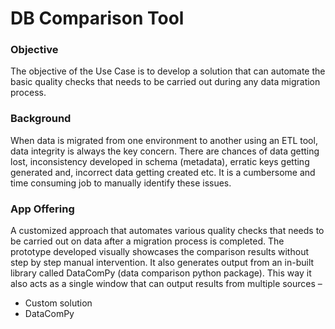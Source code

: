 # DB Comparison Tool

### Objective
The objective of the Use Case is to develop a solution that can automate the basic quality checks that needs to be carried out during any data migration process. 

### Background
When data is migrated from one environment to another using an ETL tool, data integrity is always the key concern. There are chances of data getting lost, inconsistency developed in schema (metadata), erratic keys getting generated and, incorrect data getting created etc. It is a cumbersome and time consuming job to manually identify these issues.

### App Offering
A customized approach that automates various quality checks that needs to be carried out on data after a migration process is completed. The prototype developed visually showcases the comparison results without step by step manual intervention. It also generates output from an in-built library called DataComPy (data comparison python package). 
This way it also acts as a single window that can output results from multiple sources – 
* Custom solution 
* DataComPy
